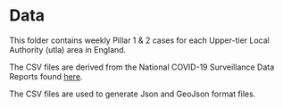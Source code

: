 # Data
This folder contains weekly Pillar 1 & 2 cases for each Upper-tier Local Authority (utla) area in England.

The CSV files are derived from the National COVID-19 Surveillance Data Reports found [here](https://www.gov.uk/government/publications/national-covid-19-surveillance-reports).

The CSV files are used to generate Json and GeoJson format files. 
